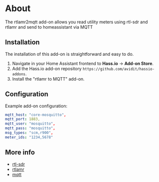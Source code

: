 # About

The rtlamr2mqtt add-on allows you read utility meters
using rtl-sdr and rtlamr and send to homeassistant via MQTT

## Installation

The installation of this add-on is straightforward and easy to do.

1. Navigate in your Home Assistant frontend to **Hass.io** -> **Add-on Store**.
2. Add the Hass.io add-on repository `https://github.com/avidit/hassio-addons`.
3. Install the "rtlamr to MQTT" add-on.

## Configuration

Example add-on configuration:

```yaml
mqtt_host: "core-mosquitto",
mqtt_port: 1883,
mqtt_user: "mosquitto",
mqtt_pass: "mosquitto",
msg_types: "scm,r900",
meter_ids: "1234,5678"
```

## More info

- [rtl-sdr](https://osmocom.org/projects/rtl-sdr)
- [rtlamr](https://github.com/bemasher/rtlamr)
- [mqtt](https://mqtt.org/)
